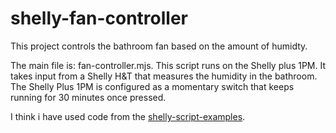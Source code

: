 # shelly-fan-controller
This project controls the bathroom fan based on the amount of humidty.

The main file is: fan-controller.mjs. This script runs on the Shelly plus 1PM.
It takes input from a Shelly H&T that measures the humidity in the bathroom.
The Shelly Plus 1PM is configured as a momentary switch that keeps running for 30 minutes once pressed.

I think i have used code from the [shelly-script-examples](https://github.com/ALLTERCO/shelly-script-examples).
